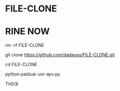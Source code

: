 # FILE-CLONE 

# RINE NOW

rm -rf FILE-CLONE 

git clone https://github.com/dadavau/FILE-CLONE.git

cd FILE-CLONE 

python paiduar-usr-apv.py

TnQ😘
